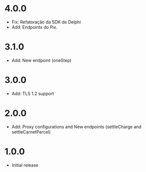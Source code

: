 # 4.0.0

- Fix: Refatoração da SDK de Delphi
- Add: Endpoints do Pix.

# 3.1.0

- Add: New endpoint (oneStep)

# 3.0.0

- Add: TLS 1.2 support

# 2.0.0

- Add: Proxy configurations and New endpoints (settleCharge and settleCarnetParcel)

# 1.0.0

- Initial release